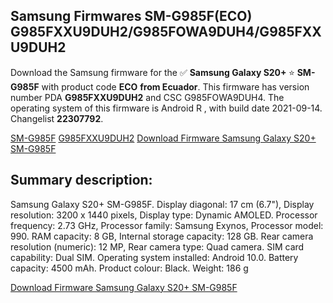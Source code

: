 <h2>Samsung Firmwares SM-G985F(ECO) G985FXXU9DUH2/G985FOWA9DUH4/G985FXXU9DUH2</h2>
Download the Samsung firmware for the ✅ <strong>Samsung Galaxy S20+ </strong> ⭐ <strong>SM-G985F</strong> with product code <strong>ECO</strong> <strong> from Ecuador</strong>. This firmware has version number PDA <strong>G985FXXU9DUH2</strong> and CSC G985FOWA9DUH4. The operating system of this firmware is Android R , with build date 2021-09-14. Changelist <strong>22307792</strong>.


[SM-G985F](https://samfirm.shop/samsung/model/SM-G985F)
[G985FXXU9DUH2](https://samfirm.shop/samsung/pda/G985FXXU9DUH2)
[Download Firmware Samsung Galaxy S20+ SM-G985F](https://samfirm.shop/samsung/firmware/456342)
<h2>Summary description:</h2>
<p>Samsung Galaxy S20+ SM-G985F. Display diagonal: 17 cm (6.7"), Display resolution: 3200 x 1440 pixels, Display type: Dynamic AMOLED. Processor frequency: 2.73 GHz, Processor family: Samsung Exynos, Processor model: 990. RAM capacity: 8 GB, Internal storage capacity: 128 GB. Rear camera resolution (numeric): 12 MP, Rear camera type: Quad camera. SIM card capability: Dual SIM. Operating system installed: Android 10.0. Battery capacity: 4500 mAh. Product colour: Black. Weight: 186 g</p>


[Download Firmware Samsung Galaxy S20+ SM-G985F](https://samfirm.shop/samsung/firmware/456342)
